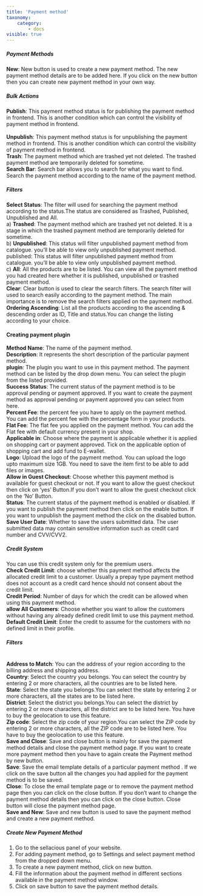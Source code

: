 ```yaml
---
title: 'Payment method'
taxonomy:
    category:
        - docs
visible: true
---
```


##### Payment Methods
**New**: New button is used to create a new payment method. The new payment method details are to be added here. If you click on the new button then you can create new payment method in your own way. 
##### Bulk Actions
**Publish**: This payment method status is for publishing the payment method in frontend. This is another condition which can control the visibility of payment method in frontend.  
<br>**Unpublish**: This payment method status is for unpublishing the payment method in frontend. This is another condition which can control the visibility of payment method in frontend. 
<br>**Trash**: The payment method which are trashed yet not deleted. The trashed payment method are temporarily deleted for sometime.
<br>**Search Bar**: Search bar allows you to search for what you want to find. Search the payment method according to the name of the payment method.

##### Filters
**Select Status**: The filter will used for searching the payment method according to the status.The status are considered as Trashed, Published, Unpublished and All.
<br>a) **Trashed**: The payment method which are trashed yet not deleted. It is a stage in which the trashed payment method are temporarily deleted for sometime. 
<br>b) **Unpublished**: This status will filter unpublished payment method from catalogue. you’ll be able to view only unpublished payment method. 
published: This status will filter unpublished payment method from catalogue. you’ll be able to view only unpublished payment method. 
<br>c) **All**: All the products are to be listed. You can view all the payment method you had created here whether it is published, unpublished or trashed payment method.
<br>**Clear**: Clear button is used to clear the search filters. The search filter will used to search easily according to the payment method. The main importance is to remove the search filters applied on the payment method.
<br>**Ordering Ascending**: List all the products according to the ascending & descending order as ID, Title and status.You can change the listing according to your choice.

#### Creating payment plugin
**Method Name**: The name of the payment method.
<br>**Description**: It represents the short description of the particular payment method.
<br>**plugin**: The plugin you want to use in this payment method. The payment method can be listed by the drop down menu. You can select the plugin from the listed provided.
<br>**Success Status**: The current status of the payment method is to be approval pending or payment approved. If you want to create the payment method as approval pending or payment approved you can select from here.
<br>**Percent Fee**: the percent fee you have to apply on the payment method. You can add the percent fee with the percentage form in your products.
<br>**Flat Fee**: The flat fee you applied on the payment method. You can add the Flat fee with default currency present in your shop.
<br>**Applicable in**: Choose where the payment is applicable whether it is applied on shopping cart or payment approved. Tick on the applicable option of shopping cart and add fund to E-wallet.
<br>**Logo**: Upload the logo of the payment method. You can upload the logo upto maximum size 1GB. You need to save the item first to be able to add files or images.
<br>**Allow in Guest Checkout**: Choose whether this payment method is available for guest checkout or not. If you want to allow the guest checkout then click on ‘yes’ Button.If you don’t want to allow the guest checkout click on the ‘No’ Button.
<br>**Status**: The current status of the payment method is enabled or disabled. If you want to publish the payment method then click on the enable button. If you want to unpublish the payment method the click on the disabled button.
<br>**Save  User Date**: Whether to save the users submitted data. The user submitted data may contain sensitive information such as credit card number and CVV/CVV2.

##### Credit System

You can use this credit system only for the premium users.
<br>**Check Credit Limit**: choose whether this payment method affects the allocated credit limit to a customer. Usually a prepay type payment method does not account as a credit card hence should not consent about the credit limit.
<br>**Credit Period**: Number of days for which the credit can be allowed when using this payment method.
<br>**allow All Customers**: Choose whether you want to allow the customers without having any already defined credit limit to use this payment method.
<br>**Default Credit Limit**: Enter the credit to assume for the customers with no defined limit in their profile.

##### Filters
<br>**Address to Match**: You can the address of your region according to the billing address and shipping address.
<br>**Country**: Select the country you belongs. You can select the country by entering 2 or more characters, all the countries are to be listed here.
<br>**State**: Select the state you belongs.You can select the state by entering 2 or more characters, all the states are to be listed here.
<br>**District**: Select the district you belongs.You can select the district by entering 2 or more characters, all the district are to be listed here. You have to buy the geolocation to use this feature.
<br>**Zip code**: Select the zip code of your region.You can select the ZIP code by entering 2 or more characters, all the ZIP code are to be listed here. You have to buy the geolocation to use this feature.
<br>**Save and Close**: Save and close button is mainly for save the payment method details and close the payment method page. If you want to create more payment method then you have to again create the Payment method by new button.
<br>**Save**: Save the email template details of a particular payment method . If we click on the save button all the changes you had applied for the payment method  is to be saved.
<br>**Close**: To close the email template page or to remove the payment method page then you can click on the close button. If you don’t want to change the payment method details then you can click on the close button. Close button will close the payment method page.
<br>**Save and New**: Save and new button is used to save the payment method and create a new payment method.


##### Create New Payment Method

1. Go to the sellacious panel of your website.
2. For adding payment method, go to Settings and select payment method from the dropped down menu.
3. To create a new payment method, click on new button.
4. Fill the information about the payment method in different sections available in the payment method window.
5. Click on save button to save the  payment method details.
